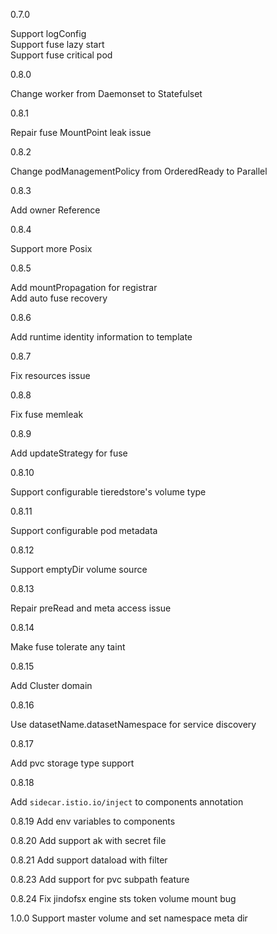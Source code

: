 0.7.0

Support logConfig <br/>
Support fuse lazy start <br/>
Support fuse critical pod <br/>

0.8.0

Change worker from Daemonset to Statefulset

0.8.1

Repair fuse MountPoint leak issue

0.8.2

Change podManagementPolicy from OrderedReady to Parallel

0.8.3

Add owner Reference

0.8.4

Support more Posix

0.8.5

Add mountPropagation for registrar <br/>
Add auto fuse recovery

0.8.6

Add runtime identity information to template

0.8.7

Fix resources issue 

0.8.8

Fix fuse memleak

0.8.9

Add updateStrategy for fuse

0.8.10

Support configurable tieredstore's volume type

0.8.11

Support configurable pod metadata

0.8.12

Support emptyDir volume source

0.8.13

Repair preRead and meta access issue

0.8.14

Make fuse tolerate any taint

0.8.15

Add Cluster domain 

0.8.16

Use datasetName.datasetNamespace for service discovery

0.8.17

Add pvc storage type support

0.8.18

Add `sidecar.istio.io/inject` to components annotation

0.8.19
Add env variables to components

0.8.20
Add support ak with secret file

0.8.21
Add support dataload with filter

0.8.23
Add support for pvc subpath feature

0.8.24
Fix jindofsx engine sts token volume mount bug

1.0.0
Support master volume and set namespace meta dir